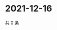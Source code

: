 # 2021-12-16

共 0 条

<!-- BEGIN WEIBO -->
<!-- 最后更新时间 Thu Dec 16 2021 23:09:40 GMT+0800 (China Standard Time) -->

<!-- END WEIBO -->

